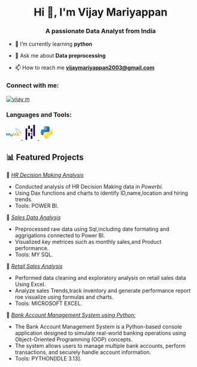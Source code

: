 <h1 align="center">Hi 👋, I'm Vijay Mariyappan</h1>
<h3 align="center">A passionate Data Analyst from India</h3>

- 🌱 I’m currently learning **python**

- 💬 Ask me about **Data preprocessing**

- 📫 How to reach me **vijaymariyappan2003@gmail.com**

<h3 align="left">Connect with me:</h3>
<p align="left">
<a href="https://linkedin.com/in/vijay m" target="blank"><img align="center" src="https://raw.githubusercontent.com/rahuldkjain/github-profile-readme-generator/master/src/images/icons/Social/linked-in-alt.svg" alt="vijay m" height="30" width="40" /></a>
</p>

<h3 align="left">Languages and Tools:</h3>
<p align="left"> <a href="https://www.mysql.com/" target="_blank" rel="noreferrer"> <img src="https://raw.githubusercontent.com/devicons/devicon/master/icons/mysql/mysql-original-wordmark.svg" alt="mysql" width="40" height="40"/> </a> <a href="https://pandas.pydata.org/" target="_blank" rel="noreferrer"> <img src="https://raw.githubusercontent.com/devicons/devicon/2ae2a900d2f041da66e950e4d48052658d850630/icons/pandas/pandas-original.svg" alt="pandas" width="40" height="40"/> </a> <a href="https://www.python.org" target="_blank" rel="noreferrer"> <img src="https://raw.githubusercontent.com/devicons/devicon/master/icons/python/python-original.svg" alt="python" width="40" height="40"/> </a> </p>

## 📊 Featured Projects

🔹 [*HR Decision Making Analysis*](https://github.com/vijaymariyappan06/powerbi_prj)   
- Conducted analysis of HR Decision Making data in *Powerbi*.  
- Using Dax functions and charts to identify ID,name,location and hiring trends.  
- Tools: POWER BI.  

🔹 [*Sales Data Analysis*](https://github.com/vijaymariyappan06/sql_preprocess_powerbi)
- Preprocessed raw data using Sql,including date formating and aggrigations connected to Power BI.  
- Visualized key metrices such as monthly sales,and Product performance.  
- Tools: MY SQL.    

🔹 [*Retail Sales Analysis*](https://github.com/vijaymariyappan06/Excel_prj) 
- Performed data cleaning and exploratory analysis on retail sales data Using Excel.  
- Analyze sales Trends,track inventory and generate performance report roe visualize using formulas and charts.  
- Tools: MICROSOFT EXCEL.

🔹 [*Bank Account Management System using Python:*](https://github.com/vijaymariyappan06/python_prj) 
- The Bank Account Management System is a Python-based console application designed to simulate real-world banking operations using Object-Oriented Programming (OOP) concepts.
-  The system allows users to manage multiple bank accounts, perform transactions, and securely handle account information. 
- Tools: PYTHON[IDLE 3.13].

